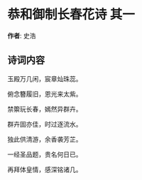# 恭和御制长春花诗  其一

**作者**: 史浩

## 诗词内容

玉殿万几闲，宸章灿珠蕊。

俯念簪履旧，恩光来太紫。

禁籞玩长春，嫣然异群卉。

群卉固亦佳，时过逐流水。

独此供清游，余香袭芳芷。

一经圣品题，贵名何日已。

再拜体皇情，感深铭诸几。

